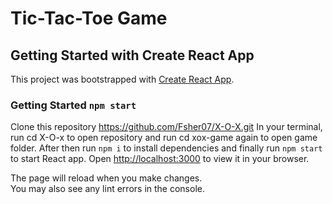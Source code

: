 # Tic-Tac-Toe Game

## Getting Started with Create React App

This project was bootstrapped with [Create React App](https://github.com/facebook/create-react-app).


###  Getting Started `npm start`

Clone this repository https://github.com/Fsher07/X-O-X.git
In your terminal, run cd X-O-x to open repository and run cd xox-game again to open game folder.
After then run `npm i` to install dependencies and finally run `npm start` to start React app.
Open [http://localhost:3000](http://localhost:3000) to view it in your browser.

The page will reload when you make changes.\
You may also see any lint errors in the console.



